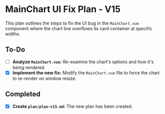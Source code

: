 # MainChart UI Fix Plan - V15

This plan outlines the steps to fix the UI bug in the `MainChart.vue` component where the chart line overflows its card container at specific widths.

## To-Do

- [ ] **Analyze `MainChart.vue`:** Re-examine the chart's options and how it's being rendered.
- [X] **Implement the new fix:** Modify the `MainChart.vue` file to force the chart to re-render on window resize.

## Completed

- [X] **Create `plan/plan-v15.md`:** The new plan has been created.
